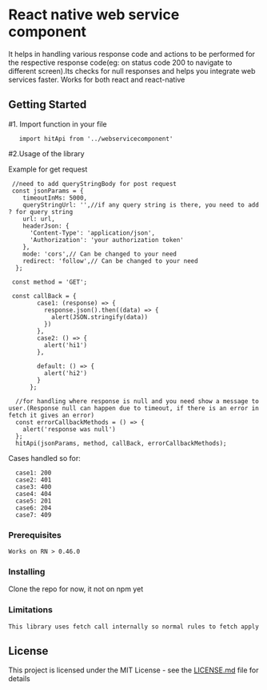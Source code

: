 # React native web service component

It helps in handling various response code and actions to be performed for the respective response code(eg: on status code 200 to navigate to different screen).Its checks for null responses and helps you integrate web services faster.
Works for both react and react-native

## Getting Started

   #1. Import function in your file

       import hitApi from '../webservicecomponent'


#2.Usage of the library

  Example for get request

     //need to add queryStringBody for post request
     const jsonParams = {
        timeoutInMs: 5000,
        queryStringUrl: '',//if any query string is there, you need to add ? for query string
        url: url,
        headerJson: {
          'Content-Type': 'application/json',
          'Authorization': 'your authorization token'
        },
        mode: 'cors',// Can be changed to your need
        redirect: 'follow',// Can be changed to your need
      };

     const method = 'GET';

     const callBack = {
            case1: (response) => {
              response.json().then((data) => {
                alert(JSON.stringify(data))
              })
            },
            case2: () => {
              alert('hi1')
            },

            default: () => {
              alert('hi2')
            }
          };

      //for handling where response is null and you need show a message to user.(Response null can happen due to timeout, if there is an error in fetch it gives an error)
      const errorCallbackMethods = () => {
        alert('response was null')
      };
      hitApi(jsonParams, method, callBack, errorCallbackMethods);
   Cases handled so for:
   
      case1: 200
      case2: 401
      case3: 400       
      case4: 404
      case5: 201            
      case6: 204       
      case7: 409        
      


### Prerequisites
    Works on RN > 0.46.0


### Installing
   Clone the repo for now, it not on npm yet


### Limitations

    This library uses fetch call internally so normal rules to fetch apply


## License

This project is licensed under the MIT License - see the [LICENSE.md](LICENSE.md) file for details

